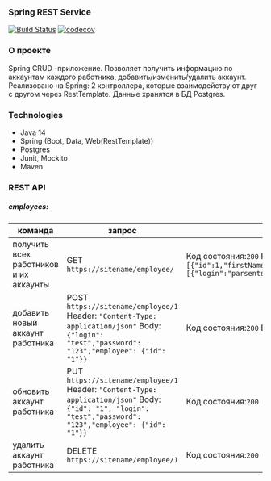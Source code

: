 ### Spring REST Service
[![Build Status](https://travis-ci.com/denisRudie/job4j-rest-service.svg?branch=main)](https://travis-ci.com/denisRudie/job4j-rest-service)
[![codecov](https://codecov.io/gh/denisRudie/job4j-rest-service/branch/main/graph/badge.svg)](https://codecov.io/gh/denisRudie/job4j-rest-service)

### О проекте
Spring CRUD
-приложение. Позволяет получить информацию по аккаунтам каждого работника, добавить/изменить/удалить аккаунт. Реализовано на Spring: 2 контроллера, которые взаимодействуют друг с другом через RestTemplate. Данные хранятся в БД Postgres.

### Technologies
* Java 14
* Spring (Boot, Data, Web(RestTemplate))
* Postgres
* Junit, Mockito
* Maven

### REST API
##### employees:
| команда                                 | запрос                                                                | ответ                                              |
|-----------------------------------------|-----------------------------------------------------------------------|----------------------------------------------------|
| получить всех работников и их аккаунты | GET ```https://sitename/employee/``` | Код состояния:```200``` Header: ```"Content-Type: application/json"```  Body: ```[{"id":1,"firstName":"denis","lastName":"petrov","inn":123321123321123,"hired":null,"accounts":[{"login":"parsentev","password":"123"}]}]``` |
| добавить новый аккаунт работника | POST ```https://sitename/employee/1``` Header: ```"Content-Type: application/json"``` Body: ```{"login": "test","password": "123","employee": {"id": "1"}}``` | Код состояния:```200``` Body: ```{"id": "1", "login": "test","password": "123","employee": {"id": "1"}}```|
| обновить аккаунт работника | PUT ```https://sitename/employee/1```  Header: ```"Content-Type: application/json"``` Body: ```{"id": "1", "login": "test","password": "123","employee": {"id": "1"}}``` | Код состояния:```200``` |
| удалить аккаунт работника | DELETE ```https://sitename/employee/1``` | Код состояния:```200``` |
